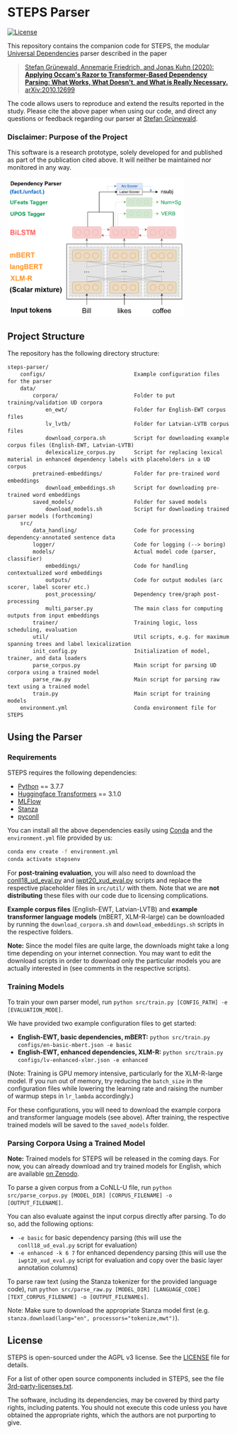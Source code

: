 # STEPS Parser

[![License](https://img.shields.io/badge/license-AGPL%20v3-orange)](LICENSE)

This repository contains the companion code for STEPS, the modular [Universal Dependencies](
https://universaldependencies.org/) parser described in the paper

> [Stefan Grünewald, Annemarie Friedrich, and Jonas Kuhn (2020): **Applying Occam's Razor to Transformer-Based Dependency Parsing: What Works, What Doesn't, and What is Really Necessary.** arXiv:2010.12699](https://arxiv.org/abs/2010.12699)

The code allows users to reproduce and extend the results reported in the study.
Please cite the above paper when using our code, and direct any questions or 
feedback regarding our parser at [Stefan Grünewald](mailto:stefan.gruenewald@de.bosch.com).

### Disclaimer: Purpose of the Project

This software is a research prototype, solely developed for and published as
part of the publication cited above. It will neither be maintained nor monitored in any way.

<img src="img/steps_model.png" alt="STEPS parser architecture" width="400"/>


## Project Structure

The repository has the following directory structure:
```
steps-parser/
    configs/                            Example configuration files for the parser
    data/
        corpora/                        Folder to put training/validation UD corpora
            en_ewt/                     Folder for English-EWT corpus files
            lv_lvtb/                    Folder for Latvian-LVTB corpus files
            download_corpora.sh         Script for downloading example corpus files (English-EWT, Latvian-LVTB)
            delexicalize_corpus.py      Script for replacing lexical material in enhanced dependency labels with placeholders in a UD corpus
        pretrained-embeddings/          Folder for pre-trained word embeddings
            download_embeddings.sh      Script for downloading pre-trained word embeddings
        saved_models/                   Folder for saved models
            download_models.sh          Script for downloading trained parser models (forthcoming)
    src/
        data_handling/                  Code for processing dependency-annotated sentence data
        logger/                         Code for logging (--> boring)
        models/                         Actual model code (parser, classifier)
            embeddings/                 Code for handling contextualized word embeddings
            outputs/                    Code for output modules (arc scorer, label scorer etc.)
            post_processing/            Dependency tree/graph post-processing
            multi_parser.py             The main class for computing outputs from input embeddings
        trainer/                        Training logic, loss scheduling, evaluation
        util/                           Util scripts, e.g. for maximum spanning trees and label lexicalization
        init_config.py                  Initialization of model, trainer, and data loaders
        parse_corpus.py                 Main script for parsing UD corpora using a trained model
        parse_raw.py                    Main script for parsing raw text using a trained model
        train.py                        Main script for training models
    environment.yml                     Conda environment file for STEPS
```


## Using the Parser

### Requirements
STEPS requires the following dependencies:
* [Python](https://www.python.org/) == 3.7.7
* [Huggingface Transformers](https://github.com/huggingface/transformers) == 3.1.0
* [MLFlow](https://mlflow.org/)
* [Stanza](https://stanfordnlp.github.io/stanza/)
* [pyconll](https://github.com/pyconll/pyconll/)

You can install all the above dependencies easily using [Conda](https://docs.conda.io/en/latest/)
and the ```environment.yml``` file provided by us:
```bash
conda env create -f environment.yml
conda activate stepsenv
```

For **post-training evaluation**, you will also need to download the [conll18_ud_eval.py](http://universaldependencies.org/conll18/conll18_ud_eval.py)
and [iwpt20_xud_eval.py](https://universaldependencies.org/iwpt20/iwpt20_xud_eval.py) scripts and replace the respective placeholder
files in `src/util/` with them.
Note that we are **not distributing** these files with our code due to licensing complications.

**Example corpus files** (English-EWT, Latvian-LVTB) and **example transformer language models** (mBERT, XLM-R-large) can be downloaded by running the 
`download_corpora.sh` and `download_embeddings.sh` scripts in the respective folders.

**Note:** Since the model files are quite large, the downloads might take a long time depending on your internet connection. You may want to edit the
download scripts in order to download only the particular models you are actually interested in (see comments in the respective scripts).


### Training Models
To train your own parser model, run `python src/train.py [CONFIG_PATH] -e [EVALUATION_MODE]`.

We have provided two example configuration files to get started:
* **English-EWT, basic dependencies, mBERT:** `python src/train.py configs/en-basic-mbert.json -e basic`
* **English-EWT, enhanced dependencies, XLM-R:** `python src/train.py configs/lv-enhanced-xlmr.json -e enhanced`

(Note: Training is GPU memory intensive, particularly for the XLM-R-large model. If you run out of memory, try 
reducing the `batch_size` in the configuration files while lowering the learning rate and raising the
number of warmup steps in `lr_lambda` accordingly.)

For these configurations, you will need to download the example corpora and transformer language models (see above).
After training, the respective trained models will be saved to the `saved_models` folder.


### Parsing Corpora Using a Trained Model
**Note:** Trained models for STEPS will be released in the coming days. For now, you can already download and try trained models for English, which are available [on Zenodo](https://zenodo.org/record/4614023#.YFJZbv4o_IE).

To parse a given corpus from a CoNLL-U file, run `python src/parse_corpus.py [MODEL_DIR] [CORPUS_FILENAME] -o [OUTPUT_FILENAME]`.

You can also evaluate against the input corpus directly after parsing. To do so, add the following options:
* `-e basic` for basic dependency parsing (this will use the `conll18_ud_eval.py` script for evaluation)
* `-e enhanced -k 6 7` for enhanced dependency parsing (this will use the `iwpt20_xud_eval.py` script for evaluation and copy over
   the basic layer annotation columns)

To parse raw text (using the Stanza tokenizer for the provided language code), run `python src/parse_raw.py [MODEL_DIR] [LANGUAGE_CODE] [TEXT_CORPUS_FILENAME] -o [OUTPUT_FILENAMEs]`.

Note: Make sure to download the appropriate Stanza model first (e.g. `stanza.download(lang="en", processors="tokenize,mwt")`).

## License
STEPS is open-sourced under the AGPL v3 license. See the [LICENSE](LICENSE) file for details.

For a list of other open source components included in STEPS, see the file [3rd-party-licenses.txt](3rd-party-licenses.txt).

The software, including its dependencies, may be covered by third party rights, including patents.
You should not execute this code unless you have obtained the appropriate rights, which the authors
are not purporting to give.

